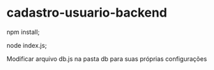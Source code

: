 # cadastro-usuario-backend

<p>npm install;</p>
node index.js;

<p>Modificar arquivo db.js na pasta db para suas próprias configurações</p>
